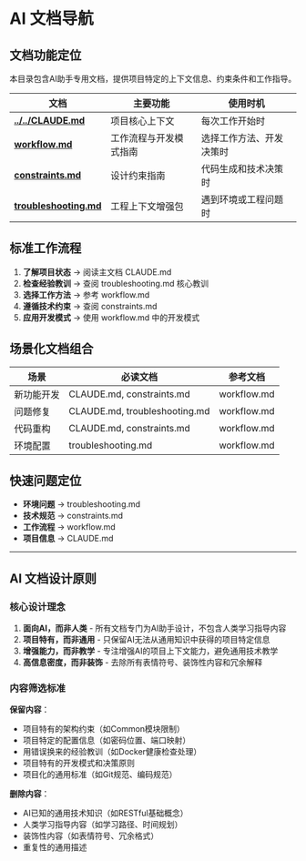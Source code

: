 # AI 文档导航

## 文档功能定位

本目录包含AI助手专用文档，提供项目特定的上下文信息、约束条件和工作指导。

| 文档 | 主要功能 | 使用时机 |
|------|----------|----------|
| **[../../CLAUDE.md](../../CLAUDE.md)** | 项目核心上下文 | 每次工作开始时 |
| **[workflow.md](workflow.md)** | 工作流程与开发模式指南 | 选择工作方法、开发决策时 |
| **[constraints.md](constraints.md)** | 设计约束指南 | 代码生成和技术决策时 |
| **[troubleshooting.md](troubleshooting.md)** | 工程上下文增强包 | 遇到环境或工程问题时 |

## 标准工作流程

1. **了解项目状态** → 阅读主文档 CLAUDE.md
2. **检查经验教训** → 查阅 troubleshooting.md 核心教训
3. **选择工作方法** → 参考 workflow.md
4. **遵循技术约束** → 查阅 constraints.md
5. **应用开发模式** → 使用 workflow.md 中的开发模式

## 场景化文档组合

| 场景 | 必读文档 | 参考文档 |
|------|----------|----------|
| 新功能开发 | CLAUDE.md, constraints.md | workflow.md |
| 问题修复 | CLAUDE.md, troubleshooting.md | workflow.md |
| 代码重构 | CLAUDE.md, constraints.md | workflow.md |
| 环境配置 | troubleshooting.md | workflow.md |

## 快速问题定位

- **环境问题** → troubleshooting.md
- **技术规范** → constraints.md
- **工作流程** → workflow.md
- **项目信息** -> CLAUDE.md

---

## AI 文档设计原则

### 核心设计理念
1. **面向AI，而非人类** - 所有文档专门为AI助手设计，不包含人类学习指导内容
2. **项目特有，而非通用** - 只保留AI无法从通用知识中获得的项目特定信息
3. **增强能力，而非教学** - 专注增强AI的项目上下文能力，避免通用技术教学
4. **高信息密度，而非装饰** - 去除所有表情符号、装饰性内容和冗余解释

### 内容筛选标准
**保留内容**：
- 项目特有的架构约束（如Common模块限制）
- 项目特定的配置信息（如密码位置、端口映射）
- 用错误换来的经验教训（如Docker健康检查处理）
- 项目特有的开发模式和决策原则
- 项目化的通用标准（如Git规范、编码规范）

**删除内容**：
- AI已知的通用技术知识（如RESTful基础概念）
- 人类学习指导内容（如学习路径、时间规划）
- 装饰性内容（如表情符号、冗余格式）
- 重复性的通用描述